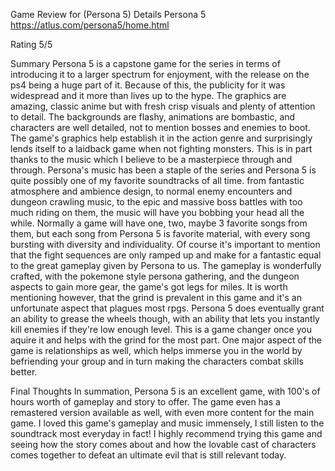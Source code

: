 Game Review for (Persona 5)
Details
Persona 5 
https://atlus.com/persona5/home.html

Rating
5/5

Summary
  Persona 5 is a capstone game for the series in terms of introducing it to a larger spectrum for enjoyment, with the release on the ps4 being a huge part of it. Because of this,
the publicity for it was widespread and it more than lives up to the hype. The graphics are amazing, classic anime but with fresh crisp visuals and plenty of attention to detail.
The backgrounds are flashy, animations are bombastic, and characters are well detailed, not to mention bosses and enemies to boot. The game's graphics help establish it in the
action genre and surprisingly lends itself to a laidback game when not fighting monsters. This is in part thanks to the music which I believe to be a masterpiece through and 
through.
  Persona's music has been a staple of the series and Persona 5 is quite possibly one of my favorite soundtracks of all time. from fantastic atmosphere and ambience design, to
normal enemy encounters and dungeon crawling music, to the epic and massive boss battles with too much riding on them, the music will have you bobbing your head all the while.
Normally a game will have one, two, maybe 3 favorite songs from them, but each song from Persona 5 is favorite material, with every song bursting with diversity and individuality.
Of course it's important to mention that the fight sequences are only ramped up and make for a fantastic equal to the great gameplay given by Persona to us.
  The gameplay is wonderfully crafted, with the pokemone style persona gathering, and the dungeon aspects to gain more gear, the game's got legs for miles. It is worth mentioning
however, that the grind is prevalent in this game and it's an unfortunate aspect that plagues most rpgs. Persona 5 does eventually grant an ability to grease the wheels though,
with an ability that lets you instantly kill enemies if they're low enough level. This is a game changer once you aquire it and helps with the grind for the most part. One major
aspect of the game is relationships as well, which helps immerse you in the world by befriending your group and in turn making the characters combat skills better.
  
Final Thoughts
In summation, Persona 5 is an excellent game, with 100's of hours worth of gameplay and story to offer. The game even has a remastered version available as well, with even more
content for the main game. I loved this game's gameplay and music immensely, I still listen to the soundtrack most everyday in fact! I highly recommend trying this game and 
seeing how the story comes about and how the lovable cast of characters comes together to defeat an ultimate evil that is still relevant today.
